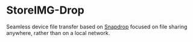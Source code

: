 # StoreIMG-Drop

Seamless device file transfer based on [Snapdrop](https://github.com/RobinLinus/snapdrop) focused on file sharing anywhere, rather than on a local network.
